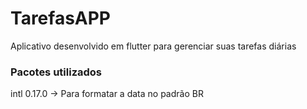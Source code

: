 # TarefasAPP
Aplicativo desenvolvido em flutter para gerenciar suas tarefas diárias

### Pacotes utilizados
intl 0.17.0 -> Para formatar a data no padrão BR
